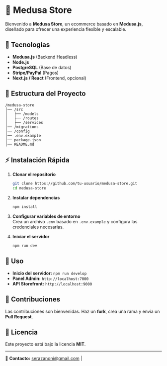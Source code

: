 # 🏥️ Medusa Store  

Bienvenido a **Medusa Store**, un ecommerce basado en **Medusa.js**, diseñado para ofrecer una experiencia flexible y escalable.  

## 🚀 Tecnologías  
- **Medusa.js** (Backend Headless)  
- **Node.js**  
- **PostgreSQL** (Base de datos)  
- **Stripe/PayPal** (Pagos)  
- **Next.js / React** (Frontend, opcional)  

## 📂 Estructura del Proyecto  
```
/medusa-store
│── /src
│   ├── /models
│   ├── /routes
│   ├── /services
│── /migrations
│── /config
│── .env.example
│── package.json
│── README.md
```

## ⚡ Instalación Rápida  
1. **Clonar el repositorio**  
   ```bash
   git clone https://github.com/tu-usuario/medusa-store.git
   cd medusa-store
   ```

2. **Instalar dependencias**  
   ```bash
   npm install
   ```

3. **Configurar variables de entorno**  
   Crea un archivo `.env` basado en `.env.example` y configura las credenciales necesarias.

4. **Iniciar el servidor**  
   ```bash
   npm run dev
   ```

## 📌 Uso  
- **Inicio del servidor:** `npm run develop`  
- **Panel Admin:** `http://localhost:7000`  
- **API Storefront:** `http://localhost:9000`  

## 🤝 Contribuciones  
Las contribuciones son bienvenidas. Haz un **fork**, crea una rama y envía un **Pull Request**.  

## 📌 Licencia  
Este proyecto está bajo la licencia **MIT**.  

---  

📩 **Contacto:** serazanoni@gmail.com | 


